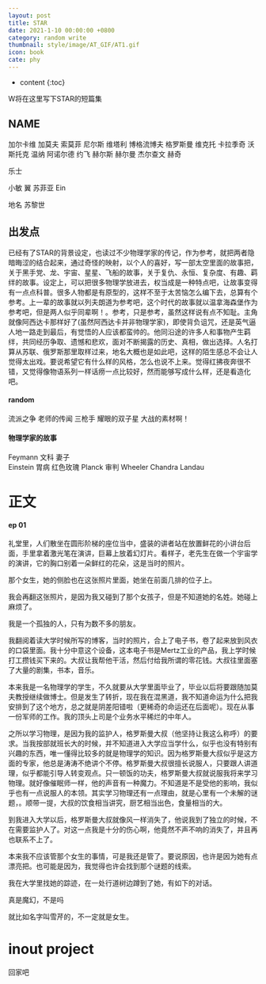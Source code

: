 ```yaml
---
layout: post
title: STAR
date: 2021-1-10 00:00:00 +0800
category: random write
thumbnail: style/image/AT_GIF/AT1.gif
icon: book
cate: phy
---
```

* content
{:toc}


W将在这里写下STAR的短篇集





## NAME
加尔卡维
加莫夫
索莫菲
尼尔斯
维塔利
博格流博夫
格罗斯曼
维克托
卡拉季奇
沃斯托克
温纳
阿诺尔德
约飞
赫尔斯
赫尔曼
杰尔查文
赫奇

乐士

小敏 
翼
苏菲亚
Ein


地名
苏黎世






## 出发点
已经有了STAR的背景设定，也读过不少物理学家的传记，作为参考，就把两者隐暗晦涩的结合起来，通过奇怪的映射，以个人的喜好，写一部太空里面的故事把，关于黑手党、龙、宇宙、星星、飞船的故事，关于复仇、永恒、复杂度、有趣、羁绊的故事。设定上，可以把很多物理学放进去，权当成是一种特点吧，让故事变得有一点点科普。很多人物都是有原型的，这样不至于太苦恼怎么编下去，总算有个参考。上一辈的故事就以列夫朗道为参考吧，这个时代的故事就以温拿海森堡作为参考吧，但是两人似乎同辈啊！。参考，只是参考，虽然这样说有点不知耻。主角就像阿西达卡那样好了(虽然阿西达卡并非物理学家)，即使背负诅咒，还是英气逼人地一路走到最后，有觉悟的人应该都蛮帅的。他同沿途的许多人和事物产生羁绊，共同经历争取、遗憾和悲欢，面对不断揭露的历史、真相，做出选择。人名打算从苏联、俄罗斯那里取样过来，地名大概也是如此吧，这样的陌生感总不会让人觉得太出戏。要说希望它有什么样的风格，怎么也说不上来。觉得红拂夜奔很不错，又觉得像物语系列一样话痨一点比较好，然而能够写成什么样，还是看造化吧。



#### random
流派之争
老师的传闻
三枪手
耀眼的双子星
大战的素材啊！



#### 物理学家的故事
Feymann 文科  妻子  
Einstein 胃病  红色玫瑰
Planck 审判
Wheeler 
Chandra 
Landau

# 正文

#### ep 01

礼堂里，人们散坐在圆形阶梯的座位当中，盛装的讲者站在放置鲜花的小讲台后面，手里拿着激光笔在演讲，巨幕上放着幻灯片。看样子，老先生在做一个宇宙学的演讲，它的胸口别着一朵鲜红的花朵，这是当时的照片。

那个女生，她的侧脸也在这张照片里面，她坐在前面几排的位子上。

我会再翻这张照片，是因为我又碰到了那个女孩子，但是不知道她的名姓。她碰上麻烦了。

我是一个孤独的人，只有为数不多的朋友。


我翻阅着读大学时候所写的博客，当时的照片，合上了电子书，卷了起来放到风衣的口袋里面。我十分中意这个设备，这本电子书是Mertz工业的产品，我上学时候打工攒钱买下来的。大叔让我帮他干活，然后付给我所谓的零花钱。大叔往里面塞了大量的剧集，书本，音乐。

本来我是一名物理学的学生，不久就要从大学里面毕业了，毕业以后将要跟随加莫夫教授继续做博士。但是发生了转折，现在我在混黑道，我不知道命运为什么把我安排到了这个地方，总之就是阴差阳错啦（更稀奇的命运还在后面呢）。现在从事一份军师的工作。我的顶头上司是个业务水平稀烂的中年人。

之所以学习物理，是因为我的监护人，格罗斯曼大叔（他坚持让我这么称呼）的要求。当我按部就班长大的时候，并不知道进入大学应当学什么，似乎也没有特别有兴趣的东西，唯一懂得比较多的就是物理学的知识。因为格罗斯曼大叔似乎是这方面的专家，他总是涛涛不绝讲个不停。格罗斯曼大叔很擅长说服人，只要跟人讲道理，似乎都能引导人转变观点。只一顿饭的功夫，格罗斯曼大叔就说服我将来学习物理。就好像催眠师一样，他的声音有一种魔力。不知道是不是受他的影响，我似乎也有一点说服人的本领。其实学习物理还有一点理由，就是心里有一个未解的谜题，。顺带一提，大叔的饮食相当讲究，厨艺相当出色，食量相当的大。

到我进入大学以后，格罗斯曼大叔就像风一样消失了，他说我到了独立的时候，不在需要监护人了。对这一点我是十分的伤心啊，他竟然不声不响的消失了，并且再也联系不上了。

本来我不应该管那个女生的事情，可是我还是管了。要说原因，也许是因为她有点漂亮把。也可能是因为，我觉得也许会找到那个谜题的线索。

我在大学里找她的踪迹，在一处行道树边蹲到了她，有如下的对话。











真是魔幻，不是吗

就比如名字叫雪芹的，不一定就是女生。






# inout project


回家吧













  































